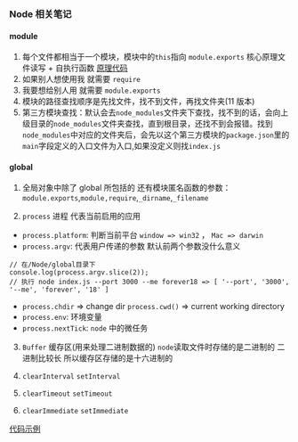 ### Node 相关笔记

#### module

1. 每个文件都相当于一个模块，模块中的`this`指向 `module.exports` 核心原理文件读写 + 自执行函数 [原理代码][1]
2. 如果别人想使用我 就需要 `require`
3. 我要想给别人用 就需要 `module.exports`
4. 模块的路径查找顺序是先找文件，找不到文件，再找文件夹(11 版本)
5. 第三方模块查找：默认会去`node_modules`文件夹下查找，找不到的话，会向上级目录的`node_modules`文件夹查找，直到根目录，还找不到会报错。找到`node_modules`中对应的文件夹后，会先以这个第三方模块的`package.json`里的`main`字段定义的入口文件为入口,如果没定义则找`index.js`

#### global

1. 全局对象中除了 global 所包括的 还有模块匿名函数的参数： `module.exports`,`module,require`,`_dirname`,`_filename`

2. `process` 进程 代表当前启用的应用

- `process.platform`: 判断当前平台 `window => win32` ， `Mac => darwin`
- `process.argv`: 代表用户传递的参数 默认前两个参数没什么意义

```
// 在/Node/global目录下
console.log(process.argv.slice(2));
// 执行 node index.js --port 3000 --me forever18 => [ '--port', '3000', '--me', 'forever', '18' ]
```

- `process.chdir` => change dir `process.cwd()` => current working directory
- `process.env`: 环境变量
- `process.nextTick`: `node` 中的微任务

3. `Buffer` 缓存区(用来处理二进制数据的) `node`读取文件时存储的是二进制的 二进制比较长 所以缓存区存储的是十六进制的

4. `clearInterval` `setInterval`

5. `clearTimeout` `setTimeout`

6. `clearImmediate` `setImmediate`

[代码示例][2]

[1]: ./module/module.js
[2]: ./global/index.js
